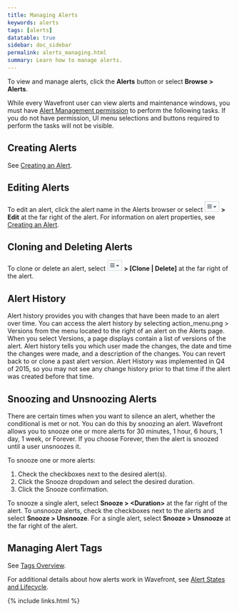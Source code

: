 ```yaml
---
title: Managing Alerts
keywords: alerts
tags: [alerts]
datatable: true
sidebar: doc_sidebar
permalink: alerts_managing.html
summary: Learn how to manage alerts.
---
```

To view and manage alerts, click the **Alerts** button or select **Browse > Alerts**.
 
While every Wavefront user can view alerts and maintenance windows, you must have [Alert Management permission](permissions) to perform the following tasks. If you do not have permission, UI menu selections and buttons required to perform the tasks will not be visible.

## Creating Alerts
 
See [Creating an Alert](alerts_creating).
 
## Editing Alerts
To edit an alert, click the alert name in the Alerts browser or select ![action_menu](images/action_menu.png#inline) **> Edit** at the far right of the alert. For information on alert properties, see [Creating an Alert](alerts_creating).
 
## Cloning and Deleting Alerts
To clone or delete an alert, select ![action_menu](images/action_menu.png#inline) **> \[Clone \| Delete\]** at the far right of the alert.
 
## Alert History

Alert history provides you with changes that have been made to an alert over time. You can access the alert history by selecting action_menu.png > Versions from the menu located to the right of an alert on the Alerts page. When you select Versions, a page displays contain a list of versions of the alert. Alert history tells you which user made the changes, the date and time the changes were made, and a description of the changes. You can revert back to or clone a past alert version. Alert History was implemented in Q4 of 2015, so you may not see any change history prior to that time if the alert was created before that time.
 
## Snoozing and Unsnoozing Alerts
 
There are certain times when you want to silence an alert, whether the conditional is met or not. You can do this by snoozing an alert. Wavefront allows you to snooze one or more alerts for 30 minutes, 1 hour, 6 hours, 1 day, 1 week, or Forever. If you choose Forever, then the alert is snoozed until a user unsnoozes it.
 
To snooze one or more alerts:

1. Check the checkboxes next to the desired alert(s).
1. Click the Snooze dropdown and select the desired duration.
1. Click the Snooze confirmation.
 
To snooze a single alert, select **Snooze > \<Duration\>** at the far right of the alert.
To unsnooze alerts, check the checkboxes next to the alerts and select **Snooze > Unsnooze**. For a single alert, select **Snooze > Unsnooze** at the far right of the alert.

## Managing Alert Tags

See [Tags Overview](tags_overview#entity_tags).

For additional details about how alerts work in Wavefront, see [Alert States and Lifecycle](alerts_states_lifecycle).

{% include links.html %}
